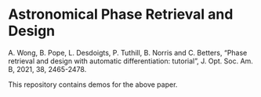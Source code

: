 # Astronomical Phase Retrieval and Design

A. Wong, B. Pope, L. Desdoigts, P. Tuthill, B. Norris and C. Betters, “Phase retrieval and design with automatic differentiation: tutorial”, J. Opt. Soc. Am. B, 2021, 38, 2465-2478.

This repository contains demos for the above paper.
